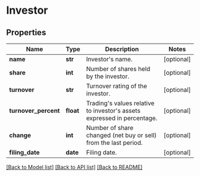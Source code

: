 # Investor

## Properties
Name | Type | Description | Notes
------------ | ------------- | ------------- | -------------
**name** | **str** | Investor&#39;s name. | [optional] 
**share** | **int** | Number of shares held by the investor. | [optional] 
**turnover** | **str** | Turnover rating of the investor. | [optional] 
**turnover_percent** | **float** | Trading&#39;s values relative to investor&#39;s assets expressed in percentage. | [optional] 
**change** | **int** | Number of share changed (net buy or sell) from the last period. | [optional] 
**filing_date** | **date** | Filing date. | [optional] 

[[Back to Model list]](../README.md#documentation-for-models) [[Back to API list]](../README.md#documentation-for-api-endpoints) [[Back to README]](../README.md)



